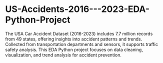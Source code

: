 # US-Accidents-2016---2023-EDA-Python-Project
The USA Car Accident Dataset (2016-2023) includes 7.7 million records from 49 states, offering insights into accident patterns and trends. Collected from transportation departments and sensors, it supports traffic safety analysis. This EDA Python project focuses on data cleaning, visualization, and trend analysis for accident prevention.

